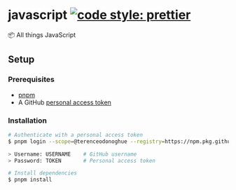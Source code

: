 # javascript [![code style: prettier](https://img.shields.io/badge/code_style-prettier-ff69b4.svg)](https://github.com/prettier/prettier)

📦 All things JavaScript

## Setup

### Prerequisites

- [pnpm](https://pnpm.io/installation)
- A GitHub [personal access token](https://docs.github.com/en/github/authenticating-to-github/keeping-your-account-and-data-secure/creating-a-personal-access-token)

### Installation

```bash
# Authenticate with a personal access token
$ pnpm login --scope=@terenceodonoghue --registry=https://npm.pkg.github.com

> Username: USERNAME    # GitHub username
> Password: TOKEN       # Personal access token

# Install dependencies
$ pnpm install
```
